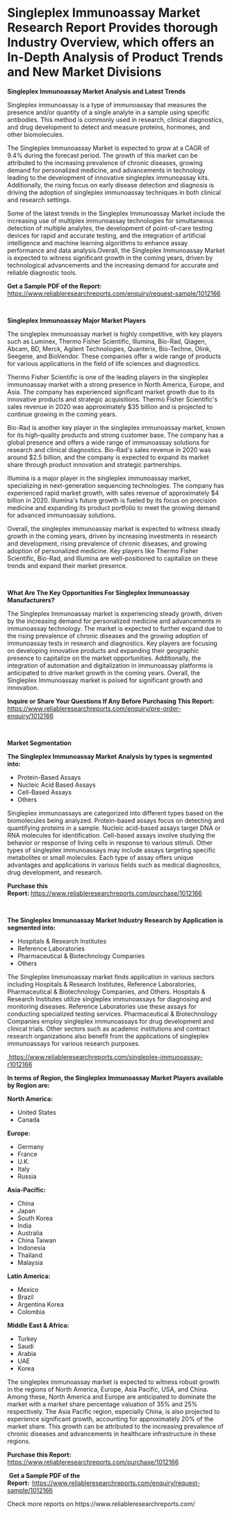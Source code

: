 <p><h1>Singleplex Immunoassay Market Research Report Provides thorough Industry Overview, which offers an In-Depth Analysis of Product Trends and New Market Divisions</h1></p><p><strong>Singleplex Immunoassay Market Analysis and Latest Trends</strong></p>
<p><p>Singleplex immunoassay is a type of immunoassay that measures the presence and/or quantity of a single analyte in a sample using specific antibodies. This method is commonly used in research, clinical diagnostics, and drug development to detect and measure proteins, hormones, and other biomolecules.</p><p>The Singleplex Immunoassay Market is expected to grow at a CAGR of 9.4% during the forecast period. The growth of this market can be attributed to the increasing prevalence of chronic diseases, growing demand for personalized medicine, and advancements in technology leading to the development of innovative singleplex immunoassay kits. Additionally, the rising focus on early disease detection and diagnosis is driving the adoption of singleplex immunoassay techniques in both clinical and research settings.</p><p>Some of the latest trends in the Singleplex Immunoassay Market include the increasing use of multiplex immunoassay technologies for simultaneous detection of multiple analytes, the development of point-of-care testing devices for rapid and accurate testing, and the integration of artificial intelligence and machine learning algorithms to enhance assay performance and data analysis.Overall, the Singleplex Immunoassay Market is expected to witness significant growth in the coming years, driven by technological advancements and the increasing demand for accurate and reliable diagnostic tools.</p></p>
<p><strong>Get a Sample PDF of the Report:&nbsp;</strong> <a href="https://www.reliableresearchreports.com/enquiry/request-sample/1012166">https://www.reliableresearchreports.com/enquiry/request-sample/1012166</a></p>
<p>&nbsp;</p>
<p><strong>Singleplex Immunoassay Major Market Players</strong></p>
<p><p>The singleplex immunoassay market is highly competitive, with key players such as Luminex, Thermo Fisher Scientific, Illumina, Bio-Rad, Qiagen, Abcam, BD, Merck, Agilent Technologies, Quanterix, Bio-Techne, Olink, Seegene, and BioVendor. These companies offer a wide range of products for various applications in the field of life sciences and diagnostics.</p><p>Thermo Fisher Scientific is one of the leading players in the singleplex immunoassay market with a strong presence in North America, Europe, and Asia. The company has experienced significant market growth due to its innovative products and strategic acquisitions. Thermo Fisher Scientific's sales revenue in 2020 was approximately $35 billion and is projected to continue growing in the coming years.</p><p>Bio-Rad is another key player in the singleplex immunoassay market, known for its high-quality products and strong customer base. The company has a global presence and offers a wide range of immunoassay solutions for research and clinical diagnostics. Bio-Rad's sales revenue in 2020 was around $2.5 billion, and the company is expected to expand its market share through product innovation and strategic partnerships.</p><p>Illumina is a major player in the singleplex immunoassay market, specializing in next-generation sequencing technologies. The company has experienced rapid market growth, with sales revenue of approximately $4 billion in 2020. Illumina's future growth is fueled by its focus on precision medicine and expanding its product portfolio to meet the growing demand for advanced immunoassay solutions.</p><p>Overall, the singleplex immunoassay market is expected to witness steady growth in the coming years, driven by increasing investments in research and development, rising prevalence of chronic diseases, and growing adoption of personalized medicine. Key players like Thermo Fisher Scientific, Bio-Rad, and Illumina are well-positioned to capitalize on these trends and expand their market presence.</p></p>
<p>&nbsp;</p>
<p><strong>What Are The Key Opportunities For Singleplex Immunoassay Manufacturers?</strong></p>
<p><p>The Singleplex Immunoassay market is experiencing steady growth, driven by the increasing demand for personalized medicine and advancements in immunoassay technology. The market is expected to further expand due to the rising prevalence of chronic diseases and the growing adoption of immunoassay tests in research and diagnostics. Key players are focusing on developing innovative products and expanding their geographic presence to capitalize on the market opportunities. Additionally, the integration of automation and digitalization in immunoassay platforms is anticipated to drive market growth in the coming years. Overall, the Singleplex Immunoassay market is poised for significant growth and innovation.</p></p>
<p><strong>Inquire or Share Your Questions If Any Before Purchasing This Report:</strong> <a href="https://www.reliableresearchreports.com/enquiry/pre-order-enquiry/1012166">https://www.reliableresearchreports.com/enquiry/pre-order-enquiry/1012166</a></p>
<p>&nbsp;</p>
<p><strong>Market Segmentation</strong></p>
<p><strong>The Singleplex Immunoassay Market Analysis by types is segmented into:</strong></p>
<p><ul><li>Protein-Based Assays</li><li>Nucleic Acid Based Assays</li><li>Cell-Based Assays</li><li>Others</li></ul></p>
<p><p>Singleplex immunoassays are categorized into different types based on the biomolecules being analyzed. Protein-based assays focus on detecting and quantifying proteins in a sample. Nucleic acid-based assays target DNA or RNA molecules for identification. Cell-based assays involve studying the behavior or response of living cells in response to various stimuli. Other types of singleplex immunoassays may include assays targeting specific metabolites or small molecules. Each type of assay offers unique advantages and applications in various fields such as medical diagnostics, drug development, and research.</p></p>
<p><strong>Purchase this Report:&nbsp;</strong><a href="https://www.reliableresearchreports.com/purchase/1012166">https://www.reliableresearchreports.com/purchase/1012166</a></p>
<p>&nbsp;</p>
<p><strong>The Singleplex Immunoassay Market Industry Research by Application is segmented into:</strong></p>
<p><ul><li>Hospitals & Research Institutes</li><li>Reference Laboratories</li><li>Pharmaceutical & Biotechnology Companies</li><li>Others</li></ul></p>
<p><p>The Singleplex Immunoassay market finds application in various sectors including Hospitals & Research Institutes, Reference Laboratories, Pharmaceutical & Biotechnology Companies, and Others. Hospitals & Research Institutes utilize singleplex immunoassays for diagnosing and monitoring diseases. Reference Laboratories use these assays for conducting specialized testing services. Pharmaceutical & Biotechnology Companies employ singleplex immunoassays for drug development and clinical trials. Other sectors such as academic institutions and contract research organizations also benefit from the applications of singleplex immunoassays for various research purposes.</p></p>
<p><a href="https://www.reliableresearchreports.com/singleplex-immunoassay-r1012166">&nbsp;https://www.reliableresearchreports.com/singleplex-immunoassay-r1012166</a></p>
<p><strong>In terms of Region, the Singleplex Immunoassay Market Players available by Region are:</strong></p>
<p>
    <p> <strong> North America: </strong>
        <ul>
            <li>United States</li>
            <li>Canada</li>
        </ul>
        </p> 
    <p> <strong> Europe: </strong>
        <ul>
            <li>Germany</li>
            <li>France</li>
            <li>U.K.</li>
            <li>Italy</li>
            <li>Russia</li>
        </ul>
        </p> 
    <p> <strong> Asia-Pacific: </strong>
        <ul>
            <li>China</li>
            <li>Japan</li>
            <li>South Korea</li>
            <li>India</li>
            <li>Australia</li>
            <li>China Taiwan</li>
            <li>Indonesia</li>
            <li>Thailand</li>
            <li>Malaysia</li>
        </ul>
        </p> 
    <p> <strong> Latin America: </strong>
        <ul>
            <li>Mexico</li>
            <li>Brazil</li>
            <li>Argentina Korea</li>
            <li>Colombia</li>
        </ul>
        </p> 
    <p> <strong> Middle East & Africa: </strong>
        <ul>
            <li>Turkey</li>
            <li>Saudi</li>
            <li>Arabia</li>
            <li>UAE</li>
            <li>Korea</li>
        </ul>
    </p>
    </p>
<p><p>The singleplex immunoassay market is expected to witness robust growth in the regions of North America, Europe, Asia Pacific, USA, and China. Among these, North America and Europe are anticipated to dominate the market with a market share percentage valuation of 35% and 25% respectively. The Asia Pacific region, especially China, is also projected to experience significant growth, accounting for approximately 20% of the market share. This growth can be attributed to the increasing prevalence of chronic diseases and advancements in healthcare infrastructure in these regions.</p></p>
<p><strong>Purchase this Report: </strong><a href="https://www.reliableresearchreports.com/purchase/1012166">https://www.reliableresearchreports.com/purchase/1012166</a></p>
<p>&nbsp;<strong>Get a Sample PDF of the Report:&nbsp;&nbsp;</strong><a href="https://www.reliableresearchreports.com/enquiry/request-sample/1012166">https://www.reliableresearchreports.com/enquiry/request-sample/1012166</a></p>
<p><strong></strong></p>
<p>Check more reports on https://www.reliableresearchreports.com/</p>